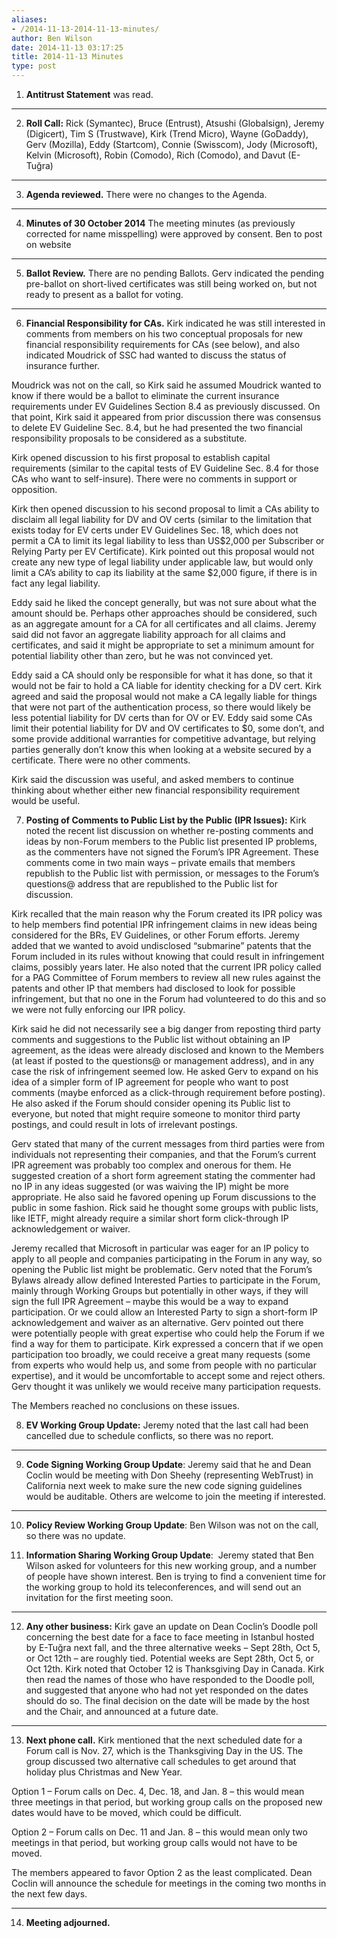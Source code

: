 ```yaml
---
aliases:
- /2014-11-13-2014-11-13-minutes/
author: Ben Wilson
date: 2014-11-13 03:17:25
title: 2014-11-13 Minutes
type: post
---
```


1. **Antitrust Statement** was read.

****

2. **Roll Call:** Rick (Symantec), Bruce (Entrust), Atsushi (Globalsign), Jeremy (Digicert), Tim S (Trustwave), Kirk (Trend Micro), Wayne (GoDaddy), Gerv (Mozilla), Eddy (Startcom), Connie (Swisscom), Jody (Microsoft), Kelvin (Microsoft), Robin (Comodo), Rich (Comodo), and Davut (E-Tuğra)

****

3. **Agenda reviewed.** There were no changes to the Agenda.

****

4. **Minutes of 30 October 2014** The meeting minutes (as previously corrected for name misspelling) were approved by consent. Ben to post on website

****

5. **Ballot Review.** There are no pending Ballots. Gerv indicated the pending pre-ballot on short-lived certificates was still being worked on, but not ready to present as a ballot for voting.

****

6. **Financial Responsibility for CAs.** Kirk indicated he was still interested in comments from members on his two conceptual proposals for new financial responsibility requirements for CAs (see below), and also indicated Moudrick of SSC had wanted to discuss the status of insurance further.

Moudrick was not on the call, so Kirk said he assumed Moudrick wanted to know if there would be a ballot to eliminate the current insurance requirements under EV Guidelines Section 8.4 as previously discussed. On that point, Kirk said it appeared from prior discussion there was consensus to delete EV Guideline Sec. 8.4, but he had presented the two financial responsibility proposals to be considered as a substitute.

Kirk opened discussion to his first proposal to establish capital requirements (similar to the capital tests of EV Guideline Sec. 8.4 for those CAs who want to self-insure). There were no comments in support or opposition.

Kirk then opened discussion to his second proposal to limit a CAs ability to disclaim all legal liability for DV and OV certs (similar to the limitation that exists today for EV certs under EV Guidelines Sec. 18, which does not permit a CA to limit its legal liability to less than US$2,000 per Subscriber or Relying Party per EV Certificate). Kirk pointed out this proposal would not create any new type of legal liability under applicable law, but would only limit a CA’s ability to cap its liability at the same $2,000 figure, if there is in fact any legal liability.

Eddy said he liked the concept generally, but was not sure about what the amount should be. Perhaps other approaches should be considered, such as an aggregate amount for a CA for all certificates and all claims. Jeremy said did not favor an aggregate liability approach for all claims and certificates, and said it might be appropriate to set a minimum amount for potential liability other than zero, but he was not convinced yet.

Eddy said a CA should only be responsible for what it has done, so that it would not be fair to hold a CA liable for identity checking for a DV cert. Kirk agreed and said the proposal would not make a CA legally liable for things that were not part of the authentication process, so there would likely be less potential liability for DV certs than for OV or EV. Eddy said some CAs limit their potential liability for DV and OV certificates to $0, some don’t, and some provide additional warranties for competitive advantage, but relying parties generally don’t know this when looking at a website secured by a certificate. There were no other comments.

Kirk said the discussion was useful, and asked members to continue thinking about whether either new financial responsibility requirement would be useful.

7. **Posting of Comments to Public List by the Public (IPR Issues):** Kirk noted the recent list discussion on whether re-posting comments and ideas by non-Forum members to the Public list presented IP problems, as the commenters have not signed the Forum’s IPR Agreement. These comments come in two main ways – private emails that members republish to the Public list with permission, or messages to the Forum’s questions@ address that are republished to the Public list for discussion.

Kirk recalled that the main reason why the Forum created its IPR policy was to help members find potential IPR infringement claims in new ideas being considered for the BRs, EV Guidelines, or other Forum efforts. Jeremy added that we wanted to avoid undisclosed “submarine” patents that the Forum included in its rules without knowing that could result in infringement claims, possibly years later. He also noted that the current IPR policy called for a PAG Committee of Forum members to review all new rules against the patents and other IP that members had disclosed to look for possible infringement, but that no one in the Forum had volunteered to do this and so we were not fully enforcing our IPR policy.

Kirk said he did not necessarily see a big danger from reposting third party comments and suggestions to the Public list without obtaining an IP agreement, as the ideas were already disclosed and known to the Members (at least if posted to the questions@ or management address), and in any case the risk of infringement seemed low. He asked Gerv to expand on his idea of a simpler form of IP agreement for people who want to post comments (maybe enforced as a click-through requirement before posting). He also asked if the Forum should consider opening its Public list to everyone, but noted that might require someone to monitor third party postings, and could result in lots of irrelevant postings.

Gerv stated that many of the current messages from third parties were from individuals not representing their companies, and that the Forum’s current IPR agreement was probably too complex and onerous for them. He suggested creation of a short form agreement stating the commenter had no IP in any ideas suggested (or was waiving the IP) might be more appropriate. He also said he favored opening up Forum discussions to the public in some fashion. Rick said he thought some groups with public lists, like IETF, might already require a similar short form click-through IP acknowledgement or waiver.

Jeremy recalled that Microsoft in particular was eager for an IP policy to apply to all people and companies participating in the Forum in any way, so opening the Public list might be problematic. Gerv noted that the Forum’s Bylaws already allow defined Interested Parties to participate in the Forum, mainly through Working Groups but potentially in other ways, if they will sign the full IPR Agreement – maybe this would be a way to expand participation. Or we could allow an Interested Party to sign a short-form IP acknowledgement and waiver as an alternative. Gerv pointed out there were potentially people with great expertise who could help the Forum if we find a way for them to participate. Kirk expressed a concern that if we open participation too broadly, we could receive a great many requests (some from experts who would help us, and some from people with no particular expertise), and it would be uncomfortable to accept some and reject others. Gerv thought it was unlikely we would receive many participation requests.

The Members reached no conclusions on these issues.

8. **EV Working Group Update:** Jeremy noted that the last call had been cancelled due to schedule conflicts, so there was no report.

****

9. **Code Signing Working Group Update**: Jeremy said that he and Dean Coclin would be meeting with Don Sheehy (representing WebTrust) in California next week to make sure the new code signing guidelines would be auditable. Others are welcome to join the meeting if interested.

****

10. **Policy Review Working Group Update**: Ben Wilson was not on the call, so there was no update.

01. **Information Sharing Working Group Update**:  Jeremy stated that Ben Wilson asked for volunteers for this new working group, and a number of people have shown interest. Ben is trying to find a convenient time for the working group to hold its teleconferences, and will send out an invitation for the first meeting soon.

****

12. **Any other business:** Kirk gave an update on Dean Coclin’s Doodle poll concerning the best date for a face to face meeting in Istanbul hosted by E-Tuğra next fall, and the three alternative weeks – Sept 28th, Oct 5, or Oct 12th – are roughly tied. Potential weeks are Sept 28th, Oct 5, or Oct 12th. Kirk noted that October 12 is Thanksgiving Day in Canada. Kirk then read the names of those who have responded to the Doodle poll, and suggested that anyone who had not yet responded on the dates should do so. The final decision on the date will be made by the host and the Chair, and announced at a future date.

****

13. **Next phone call.** Kirk mentioned that the next scheduled date for a Forum call is Nov. 27, which is the Thanksgiving Day in the US. The group discussed two alternative call schedules to get around that holiday plus Christmas and New Year.

Option 1 – Forum calls on Dec. 4, Dec. 18, and Jan. 8 – this would mean three meetings in that period, but working group calls on the proposed new dates would have to be moved, which could be difficult.

Option 2 – Forum calls on Dec. 11 and Jan. 8 – this would mean only two meetings in that period, but working group calls would not have to be moved.

The members appeared to favor Option 2 as the least complicated. Dean Coclin will announce the schedule for meetings in the coming two months in the next few days.

****

14. **Meeting adjourned.**